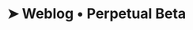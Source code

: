 ---
layout: post
title: "➤ Weblog • Perpetual Beta"
categories:
- light

authorName: Jonathan Hollin
authorBio: Software developer, gadget freak, technologist, biker, Chelsea fan, photographer, music lover, traveller and f‍a‍t‍h‍e‍r of two.
authorAvatar: /images/authors/jonathan-hollin.jpg

authorSite: https://www.perpetual-beta.org/
authorTwitter: __DarkBlue
authorGithub: PerpetualBeta

websiteScreen: /images/posts/perpetual-beta.png
websiteUrl: https://www.perpetual-beta.org/

enginePowerArtDirection: "1"
enginePowerPerformance:  "5"
enginePowerA11y:         "2"
enginePowerPwa:          "4"
enginePowerEditor:       "1.5"

badCop: Classic hero image with a MacBook, cup of liquid and a phone, really? [ on larger screens only ]
goodCop: Performance first, solid online blog. Comfortable to read and browse through articles and it even has keyboard shortcuts.

bravoJuliett: false
bravoRomeo: /images/posts/perpetual-beta--joiner.png

echoLima: "425"

---